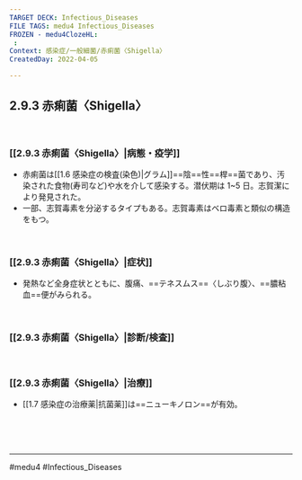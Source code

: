 ```yaml
---
TARGET DECK: Infectious_Diseases
FILE TAGS: medu4 Infectious_Diseases
FROZEN - medu4ClozeHL:
 : 
Context: 感染症/一般細菌/赤痢菌〈Shigella〉
CreatedDay: 2022-04-05

---
```


## 2.9.3 赤痢菌〈Shigella〉

<br>

### [[2.9.3 赤痢菌〈Shigella〉|病態・疫学]]
* 赤痢菌は[[1.6 感染症の検査(染色)|グラム]]==陰==性==桿==菌であり、汚染された食物(寿司など)や水を介して感染する。潜伏期は 1~5 日。志賀潔により発見された。
* 一部、志賀毒素を分泌するタイプもある。志賀毒素はベロ毒素と類似の構造をもつ。
<!--ID: 1649375532541-->


<br>

### [[2.9.3 赤痢菌〈Shigella〉|症状]]
* 発熱など全身症状とともに、腹痛、==テネスムス==〈しぶり腹〉、==膿粘血==便がみられる。 
<!--ID: 1649375532553-->


<br>

### [[2.9.3 赤痢菌〈Shigella〉|診断/検査]]


<br>

### [[2.9.3 赤痢菌〈Shigella〉|治療]]
* [[1.7 感染症の治療薬|抗菌薬]]は==ニューキノロン==が有効。
<!--ID: 1649375532565-->


<br><br><br>

---
#medu4 #Infectious_Diseases